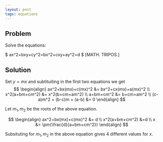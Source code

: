 ```yaml
---
layout: post
tags: equations
---
```


## Problem

Solve the equations:

$ ax^2+bxy+cy^2=bx^2+cxy+ay^2=d $ [MATH. TRIPOS.]

## Solution

Set $y=mx$ and subtituiting in the first two equations we get
$$ \begin{align} ax^2+bx(mx)+c(mx)^2 &= bx^2+cx(mx)+a(mx)^2 \\
                 x^2(a+bm+cm^2) &= x^2(b+cm+am^2) \\
				 a+bm+cm^2 &= b+cm+am^2 \\
				 (c-a)m^2 + (b-c)m + (a-b) &= 0 \end{align} $$

Let $m_1, m_2$ be the roots of the above equation. 

$$ \begin{align} ax^2+bx(mx)+c(mx)^2 &= d \\
                 x^2(a+bm+cm^2) &=d \\
				 x &= \pm{\frac{d}{a+bm+cm^2}} \end{align} $$
				 
Subsituting for $m_1, m_2$ in the above equation gives 4 different values for $x$. 